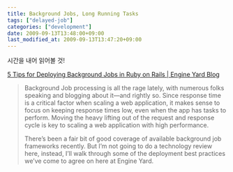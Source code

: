 ```yaml
---
title: Background Jobs, Long Running Tasks
tags: ["delayed-job"]
categories: ["development"]
date: 2009-09-13T13:48:00+09:00
last_modified_at: 2009-09-13T13:47:20+09:00
---
```

시간을 내어 읽어볼 것!

[5 Tips for Deploying Background Jobs in Ruby on Rails \| Engine Yard Blog](http://www.engineyard.com/blog/2009/5-tips-for-deploying-background-jobs/)

> Background Job processing is all the rage lately, with numerous folks speaking and blogging about it—and rightly so. Since response time is a critical factor when scaling a web application, it makes sense to focus on keeping response times low, even when the app has tasks to perform. Moving the heavy lifting out of the request and response cycle is key to scaling a web application with high performance.  
>   
> There’s been a fair bit of good coverage of available background job frameworks recently. But I’m not going to do a technology review here, instead, I’ll walk through some of the deployment best practices we’ve come to agree on here at Engine Yard.
